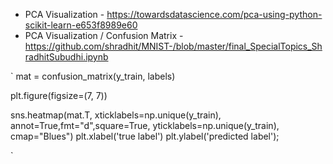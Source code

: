 - PCA Visualization - https://towardsdatascience.com/pca-using-python-scikit-learn-e653f8989e60
- PCA Visualization / Confusion Matrix - https://github.com/shradhit/MNIST-/blob/master/final_SpecialTopics_ShradhitSubudhi.ipynb



`
mat = confusion_matrix(y_train, labels)

plt.figure(figsize=(7, 7))

sns.heatmap(mat.T, xticklabels=np.unique(y_train),
            annot=True,fmt="d",square=True, yticklabels=np.unique(y_train), cmap="Blues")
plt.xlabel('true label')
plt.ylabel('predicted label');


`
